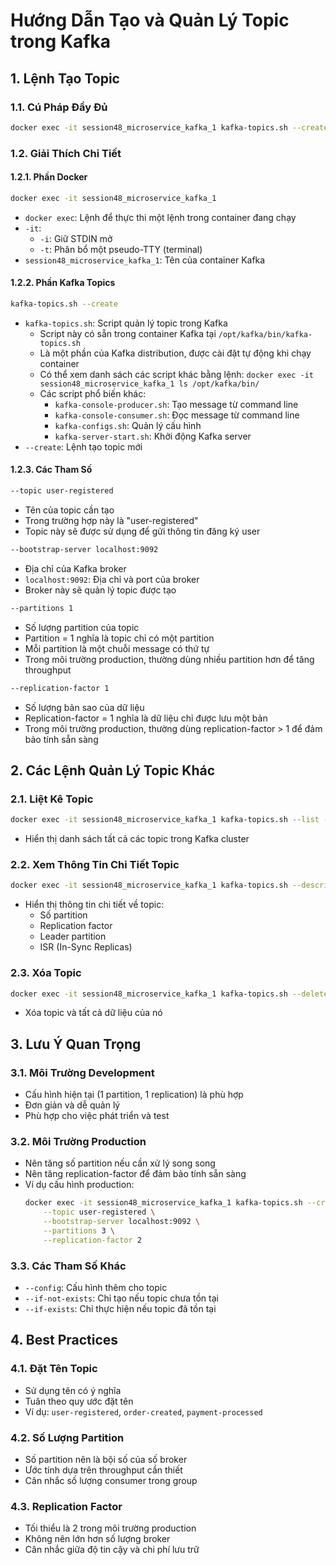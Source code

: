 # Hướng Dẫn Tạo và Quản Lý Topic trong Kafka

## 1. Lệnh Tạo Topic

### 1.1. Cú Pháp Đầy Đủ
```bash
docker exec -it session48_microservice_kafka_1 kafka-topics.sh --create --topic user-registered --bootstrap-server localhost:9092 --partitions 1 --replication-factor 1
```

### 1.2. Giải Thích Chi Tiết

#### 1.2.1. Phần Docker
```bash
docker exec -it session48_microservice_kafka_1
```
- `docker exec`: Lệnh để thực thi một lệnh trong container đang chạy
- `-it`: 
  - `-i`: Giữ STDIN mở
  - `-t`: Phân bổ một pseudo-TTY (terminal)
- `session48_microservice_kafka_1`: Tên của container Kafka

#### 1.2.2. Phần Kafka Topics
```bash
kafka-topics.sh --create
```
- `kafka-topics.sh`: Script quản lý topic trong Kafka
  - Script này có sẵn trong container Kafka tại `/opt/kafka/bin/kafka-topics.sh`
  - Là một phần của Kafka distribution, được cài đặt tự động khi chạy container
  - Có thể xem danh sách các script khác bằng lệnh: `docker exec -it session48_microservice_kafka_1 ls /opt/kafka/bin/`
  - Các script phổ biến khác:
    - `kafka-console-producer.sh`: Tạo message từ command line
    - `kafka-console-consumer.sh`: Đọc message từ command line
    - `kafka-configs.sh`: Quản lý cấu hình
    - `kafka-server-start.sh`: Khởi động Kafka server
- `--create`: Lệnh tạo topic mới

#### 1.2.3. Các Tham Số
```bash
--topic user-registered
```
- Tên của topic cần tạo
- Trong trường hợp này là "user-registered"
- Topic này sẽ được sử dụng để gửi thông tin đăng ký user

```bash
--bootstrap-server localhost:9092
```
- Địa chỉ của Kafka broker
- `localhost:9092`: Địa chỉ và port của broker
- Broker này sẽ quản lý topic được tạo

```bash
--partitions 1
```
- Số lượng partition của topic
- Partition = 1 nghĩa là topic chỉ có một partition
- Mỗi partition là một chuỗi message có thứ tự
- Trong môi trường production, thường dùng nhiều partition hơn để tăng throughput

```bash
--replication-factor 1
```
- Số lượng bản sao của dữ liệu
- Replication-factor = 1 nghĩa là dữ liệu chỉ được lưu một bản
- Trong môi trường production, thường dùng replication-factor > 1 để đảm bảo tính sẵn sàng

## 2. Các Lệnh Quản Lý Topic Khác

### 2.1. Liệt Kê Topic
```bash
docker exec -it session48_microservice_kafka_1 kafka-topics.sh --list --bootstrap-server localhost:9092
```
- Hiển thị danh sách tất cả các topic trong Kafka cluster

### 2.2. Xem Thông Tin Chi Tiết Topic
```bash
docker exec -it session48_microservice_kafka_1 kafka-topics.sh --describe --topic user-registered --bootstrap-server localhost:9092
```
- Hiển thị thông tin chi tiết về topic:
  - Số partition
  - Replication factor
  - Leader partition
  - ISR (In-Sync Replicas)

### 2.3. Xóa Topic
```bash
docker exec -it session48_microservice_kafka_1 kafka-topics.sh --delete --topic user-registered --bootstrap-server localhost:9092
```
- Xóa topic và tất cả dữ liệu của nó

## 3. Lưu Ý Quan Trọng

### 3.1. Môi Trường Development
- Cấu hình hiện tại (1 partition, 1 replication) là phù hợp
- Đơn giản và dễ quản lý
- Phù hợp cho việc phát triển và test

### 3.2. Môi Trường Production
- Nên tăng số partition nếu cần xử lý song song
- Nên tăng replication-factor để đảm bảo tính sẵn sàng
- Ví dụ cấu hình production:
  ```bash
  docker exec -it session48_microservice_kafka_1 kafka-topics.sh --create \
      --topic user-registered \
      --bootstrap-server localhost:9092 \
      --partitions 3 \
      --replication-factor 2
  ```

### 3.3. Các Tham Số Khác
- `--config`: Cấu hình thêm cho topic
- `--if-not-exists`: Chỉ tạo nếu topic chưa tồn tại
- `--if-exists`: Chỉ thực hiện nếu topic đã tồn tại

## 4. Best Practices

### 4.1. Đặt Tên Topic
- Sử dụng tên có ý nghĩa
- Tuân theo quy ước đặt tên
- Ví dụ: `user-registered`, `order-created`, `payment-processed`

### 4.2. Số Lượng Partition
- Số partition nên là bội số của số broker
- Ước tính dựa trên throughput cần thiết
- Cân nhắc số lượng consumer trong group

### 4.3. Replication Factor
- Tối thiểu là 2 trong môi trường production
- Không nên lớn hơn số lượng broker
- Cân nhắc giữa độ tin cậy và chi phí lưu trữ 